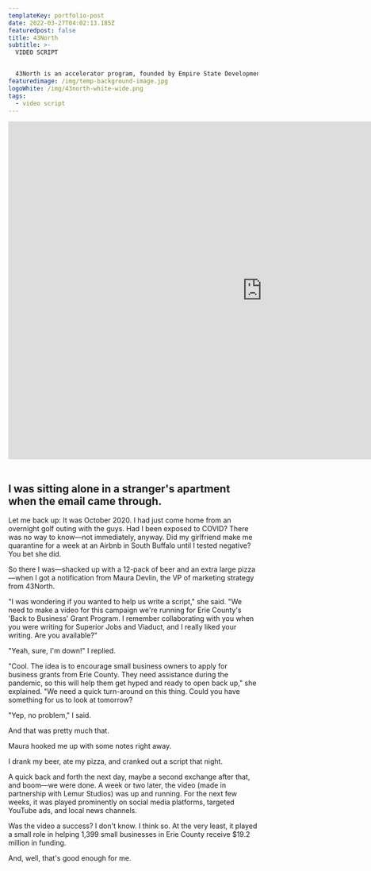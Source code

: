 ```yaml
---
templateKey: portfolio-post
date: 2022-03-27T04:02:13.185Z
featuredpost: false
title: 43North
subtitle: >-
  VIDEO SCRIPT


  43North is an accelerator program, founded by Empire State Development and the State of New York, that hosts an annual startup competition. The company invests $5 million per year to attract and cultivate high-growth companies in Buffalo, New York.
featuredimage: /img/temp-background-image.jpg
logoWhite: /img/43north-white-wide.png
tags:
  - video script
---
```

<iframe width="1024" height="681" src="https://www.youtube.com/embed/VeASx6hNwzg" title="YouTube video player" frameborder="0" allow="accelerometer; autoplay; clipboard-write; encrypted-media; gyroscope; picture-in-picture" allowfullscreen></iframe>
<br>
<br>

## I was sitting alone in a stranger's apartment when the email came through.

Let me back up: It was October 2020. I had just come home from an overnight golf outing with the guys. Had I been exposed to COVID? There was no way to know—not immediately, anyway. Did my girlfriend make me quarantine for a week at an Airbnb in South Buffalo until I tested negative? You bet she did.

So there I was—shacked up with a 12-pack of beer and an extra large pizza—when I got a notification from Maura Devlin, the VP of marketing strategy from 43North.

"I was wondering if you wanted to help us write a script," she said. "We need to make a video for this campaign we're running for Erie County's 'Back to Business' Grant Program. I remember collaborating with you when you were writing for Superior Jobs and Viaduct, and I really liked your writing. Are you available?"

"Yeah, sure, I'm down!" I replied.

"Cool. The idea is to encourage small business owners to apply for business grants from Erie County. They need assistance during the pandemic, so this will help them get hyped and ready to open back up," she explained. "We need a quick turn-around on this thing. Could you have something for us to look at tomorrow? 

"Yep, no problem," I said.

And that was pretty much that. 

Maura hooked me up with some notes right away.

I drank my beer, ate my pizza, and cranked out a script that night. 

A quick back and forth the next day, maybe a second exchange after that, and boom—we were done. A week or two later, the video (made in partnership with Lemur Studios) was up and running. For the next few weeks, it was played prominently on social media platforms, targeted YouTube ads, and local news channels. 

Was the video a success? I don't know. I think so. At the very least, it played a small role in helping 1,399 small businesses in Erie County receive $19.2 million in funding. 

And, well, that's good enough for me.